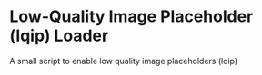 # Low-Quality Image Placeholder (lqip) Loader
A small script to enable low quality image placeholders (lqip)
